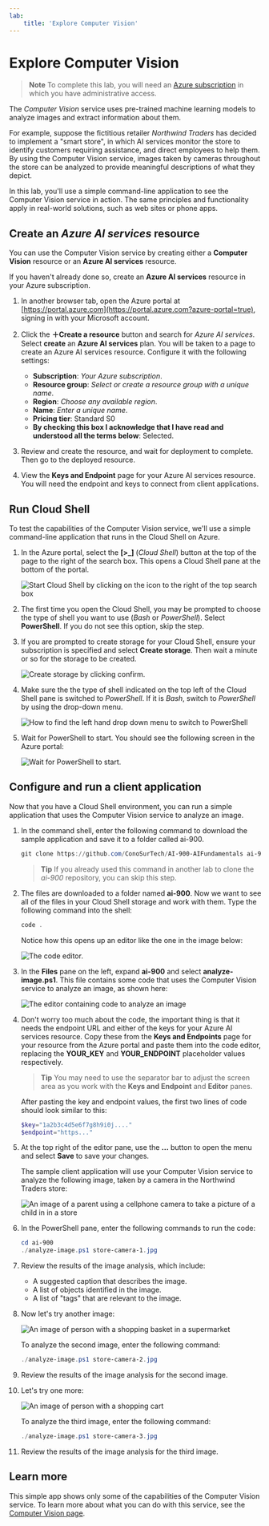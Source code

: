 ```yaml
---
lab:
    title: 'Explore Computer Vision'
---
```


# Explore Computer Vision

> **Note**
> To complete this lab, you will need an [Azure subscription](https://azure.microsoft.com/free?azure-portal=true) in which you have administrative access.

The *Computer Vision* service uses pre-trained machine learning models to analyze images and extract information about them.

For example, suppose the fictitious retailer *Northwind Traders* has decided to implement a "smart store", in which AI services monitor the store to identify customers requiring assistance, and direct employees to help them. By using the Computer Vision service, images taken by cameras throughout the store can be analyzed to provide meaningful descriptions of what they depict.

In this lab, you'll use a simple command-line application to see the Computer Vision service in action. The same principles and functionality apply in real-world solutions, such as web sites or phone apps.

## Create an *Azure AI services* resource

You can use the Computer Vision service by creating either a **Computer Vision** resource or an **Azure AI services** resource.

If you haven't already done so, create an **Azure AI services** resource in your Azure subscription.

1. In another browser tab, open the Azure portal at [https://portal.azure.com](https://portal.azure.com?azure-portal=true), signing in with your Microsoft account.

1. Click the **&#65291;Create a resource** button and search for *Azure AI services*. Select **create** an **Azure AI services** plan. You will be taken to a page to create an Azure AI services resource. Configure it with the following settings:
    - **Subscription**: *Your Azure subscription*.
    - **Resource group**: *Select or create a resource group with a unique name*.
    - **Region**: *Choose any available region*.
    - **Name**: *Enter a unique name*.
    - **Pricing tier**: Standard S0
    - **By checking this box I acknowledge that I have read and understood all the terms below**: Selected.

1. Review and create the resource, and wait for deployment to complete. Then go to the deployed resource.

1. View the **Keys and Endpoint** page for your Azure AI services resource. You will need the endpoint and keys to connect from client applications.

## Run Cloud Shell

To test the capabilities of the Computer Vision service, we'll use a simple command-line application that runs in the Cloud Shell on Azure.

1. In the Azure portal, select the **[>_]** (*Cloud Shell*) button at the top of the page to the right of the search box. This opens a Cloud Shell pane at the bottom of the portal.

    ![Start Cloud Shell by clicking on the icon to the right of the top search box](media/analyze-images-computer-vision-service/powershell-portal-guide-1.png)

1. The first time you open the Cloud Shell, you may be prompted to choose the type of shell you want to use (*Bash* or *PowerShell*). Select **PowerShell**. If you do not see this option, skip the step.  

1. If you are prompted to create storage for your Cloud Shell, ensure your subscription is specified and select **Create storage**. Then wait a minute or so for the storage to be created.

    ![Create storage by clicking confirm.](media/analyze-images-computer-vision-service/powershell-portal-guide-2.png)

1. Make sure the the type of shell indicated on the top left of the Cloud Shell pane is switched to *PowerShell*. If it is *Bash*, switch to *PowerShell* by using the drop-down menu.

    ![How to find the left hand drop down menu to switch to PowerShell](media/analyze-images-computer-vision-service/powershell-portal-guide-3.png)

1. Wait for PowerShell to start. You should see the following screen in the Azure portal:  

    ![Wait for PowerShell to start.](media/analyze-images-computer-vision-service/powershell-prompt.png)

## Configure and run a client application

Now that you have a Cloud Shell environment, you can run a simple application that uses the Computer Vision service to analyze an image.

1. In the command shell, enter the following command to download the sample application and save it to a folder called ai-900.

    ```PowerShell
    git clone https://github.com/ConoSurTech/AI-900-AIFundamentals ai-900
    ```

    > **Tip**
    > If you already used this command in another lab to clone the *ai-900* repository, you can skip this step.

1. The files are downloaded to a folder named **ai-900**. Now we want to see all of the files in your Cloud Shell storage and work with them. Type the following command into the shell:

    ```PowerShell
    code .
    ```

    Notice how this opens up an editor like the one in the image below:

    ![The code editor.](media/analyze-images-computer-vision-service/powershell-portal-guide-4.png)

1. In the **Files** pane on the left, expand **ai-900** and select **analyze-image.ps1**. This file contains some code that uses the Computer Vision service to analyze an image, as shown here:

    ![The editor containing code to analyze an image](media/analyze-images-computer-vision-service/analyze-image-code.png)

1. Don't worry too much about the code, the important thing is that it needs the endpoint URL and either of the keys for your Azure AI services resource. Copy these from the **Keys and Endpoints** page for your resource from the Azure portal and paste them into the code editor, replacing the **YOUR_KEY** and **YOUR_ENDPOINT** placeholder values respectively.

    > **Tip**
    > You may need to use the separator bar to adjust the screen area as you work with the **Keys and Endpoint** and **Editor** panes.

    After pasting the key and endpoint values, the first two lines of code should look similar to this:

    ```PowerShell
    $key="1a2b3c4d5e6f7g8h9i0j...."    
    $endpoint="https..."
    ```

1. At the top right of the editor pane, use the **...** button to open the menu and select **Save** to save your changes.

    The sample client application will use your Computer Vision service to analyze the following image, taken by a camera in the Northwind Traders store:

    ![An image of a parent using a cellphone camera to take a picture of a child in in a store](media/analyze-images-computer-vision-service/store-camera-1.jpg)

1. In the PowerShell pane, enter the following commands to run the code:

    ```PowerShell
    cd ai-900
    ./analyze-image.ps1 store-camera-1.jpg
    ```

1. Review the results of the image analysis, which include:
    - A suggested caption that describes the image.
    - A list of objects identified in the image.
    - A list of "tags" that are relevant to the image.

1. Now let's try another image:

    ![An image of person with a shopping basket in a supermarket](media/analyze-images-computer-vision-service/store-camera-2.jpg)

    To analyze the second image, enter the following command:

    ```PowerShell
    ./analyze-image.ps1 store-camera-2.jpg
    ```

1. Review the results of the image analysis for the second image.

1. Let's try one more:

    ![An image of person with a shopping cart](media/analyze-images-computer-vision-service/store-camera-3.jpg)

    To analyze the third image, enter the following command:

    ```PowerShell
    ./analyze-image.ps1 store-camera-3.jpg
    ```

1. Review the results of the image analysis for the third image.

## Learn more

This simple app shows only some of the capabilities of the Computer Vision service. To learn more about what you can do with this service, see the [Computer Vision page](https://azure.microsoft.com/products/ai-services?activetab=pivot:visiontab).
